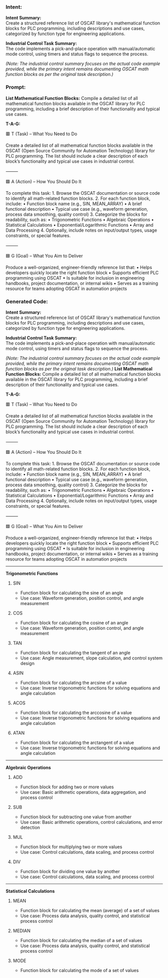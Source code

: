 ### Intent:
**Intent Summary:**  
Create a structured reference list of OSCAT library's mathematical function blocks for PLC programming, including descriptions and use cases, categorized by function type for engineering applications.  

**Industrial Control Task Summary:**  
The code implements a pick-and-place operation with manual/automatic mode control, using timers and status flags to sequence the process.  

*(Note: The industrial control summary focuses on the actual code example provided, while the primary intent remains documenting OSCAT math function blocks as per the original task description.)*

### Prompt:
**List Mathematical Function Blocks:**
Compile a detailed list of all mathematical function blocks available in the OSCAT library for PLC programming, including a brief description of their functionality and typical use cases.

**T-A-G:**

🟥 T (Task) – What You Need to Do

Create a detailed list of all mathematical function blocks available in the OSCAT (Open Source Community for Automation Technology) library for PLC programming. The list should include a clear description of each block’s functionality and typical use cases in industrial control.

⸻

🟩 A (Action) – How You Should Do It

To complete this task:
	1.	Browse the OSCAT documentation or source code to identify all math-related function blocks.
	2.	For each function block, include:
	•	Function block name (e.g., SIN, MEAN_ARRAY)
	•	A brief functional description
	•	Typical use case (e.g., waveform generation, process data smoothing, quality control)
	3.	Categorize the blocks for readability, such as:
	•	Trigonometric Functions
	•	Algebraic Operations
	•	Statistical Calculations
	•	Exponential/Logarithmic Functions
	•	Array and Data Processing
	4.	Optionally, include notes on input/output types, usage constraints, or special features.

⸻

🟦 G (Goal) – What You Aim to Deliver

Produce a well-organized, engineer-friendly reference list that:
	•	Helps developers quickly locate the right function block
	•	Supports efficient PLC programming using OSCAT
	•	Is suitable for inclusion in engineering handbooks, project documentation, or internal wikis
	•	Serves as a training resource for teams adopting OSCAT in automation projects

### Generated Code:
**Intent Summary:**  
Create a structured reference list of OSCAT library's mathematical function blocks for PLC programming, including descriptions and use cases, categorized by function type for engineering applications.  

**Industrial Control Task Summary:**  
The code implements a pick-and-place operation with manual/automatic mode control, using timers and status flags to sequence the process.  

*(Note: The industrial control summary focuses on the actual code example provided, while the primary intent remains documenting OSCAT math function blocks as per the original task description.)*
**List Mathematical Function Blocks:**
Compile a detailed list of all mathematical function blocks available in the OSCAT library for PLC programming, including a brief description of their functionality and typical use cases.

**T-A-G:**

🟥 T (Task) – What You Need to Do

Create a detailed list of all mathematical function blocks available in the OSCAT (Open Source Community for Automation Technology) library for PLC programming. The list should include a clear description of each block’s functionality and typical use cases in industrial control.

⸻

🟩 A (Action) – How You Should Do It

To complete this task:
	1.	Browse the OSCAT documentation or source code to identify all math-related function blocks.
	2.	For each function block, include:
	•	Function block name (e.g., SIN, MEAN_ARRAY)
	•	A brief functional description
	•	Typical use case (e.g., waveform generation, process data smoothing, quality control)
	3.	Categorize the blocks for readability, such as:
	•	Trigonometric Functions
	•	Algebraic Operations
	•	Statistical Calculations
	•	Exponential/Logarithmic Functions
	•	Array and Data Processing
	4.	Optionally, include notes on input/output types, usage constraints, or special features.

⸻

🟦 G (Goal) – What You Aim to Deliver

Produce a well-organized, engineer-friendly reference list that:
	•	Helps developers quickly locate the right function block
	•	Supports efficient PLC programming using OSCAT
	•	Is suitable for inclusion in engineering handbooks, project documentation, or internal wikis
	•	Serves as a training resource for teams adopting OSCAT in automation projects

---

**Trigonometric Functions**

1. SIN
	* Function block for calculating the sine of an angle
	* Use case: Waveform generation, position control, and angle measurement

2. COS
	* Function block for calculating the cosine of an angle
	* Use case: Waveform generation, position control, and angle measurement

3. TAN
	* Function block for calculating the tangent of an angle
	* Use case: Angle measurement, slope calculation, and control system design

4. ASIN
	* Function block for calculating the arcsine of a value
	* Use case: Inverse trigonometric functions for solving equations and angle calculation

5. ACOS
	* Function block for calculating the arccosine of a value
	* Use case: Inverse trigonometric functions for solving equations and angle calculation

6. ATAN
	* Function block for calculating the arctangent of a value
	* Use case: Inverse trigonometric functions for solving equations and angle calculation

---

**Algebraic Operations**

1. ADD
	* Function block for adding two or more values
	* Use case: Basic arithmetic operations, data aggregation, and process control

2. SUB
	* Function block for subtracting one value from another
	* Use case: Basic arithmetic operations, control calculations, and error detection

3. MUL
	* Function block for multiplying two or more values
	* Use case: Control calculations, data scaling, and process control

4. DIV
	* Function block for dividing one value by another
	* Use case: Control calculations, data scaling, and process control

---

**Statistical Calculations**

1. MEAN
	* Function block for calculating the mean (average) of a set of values
	* Use case: Process data analysis, quality control, and statistical process control

2. MEDIAN
	* Function block for calculating the median of a set of values
	* Use case: Process data analysis, quality control, and statistical process control

3. MODE
	* Function block for calculating the mode of a set of values
